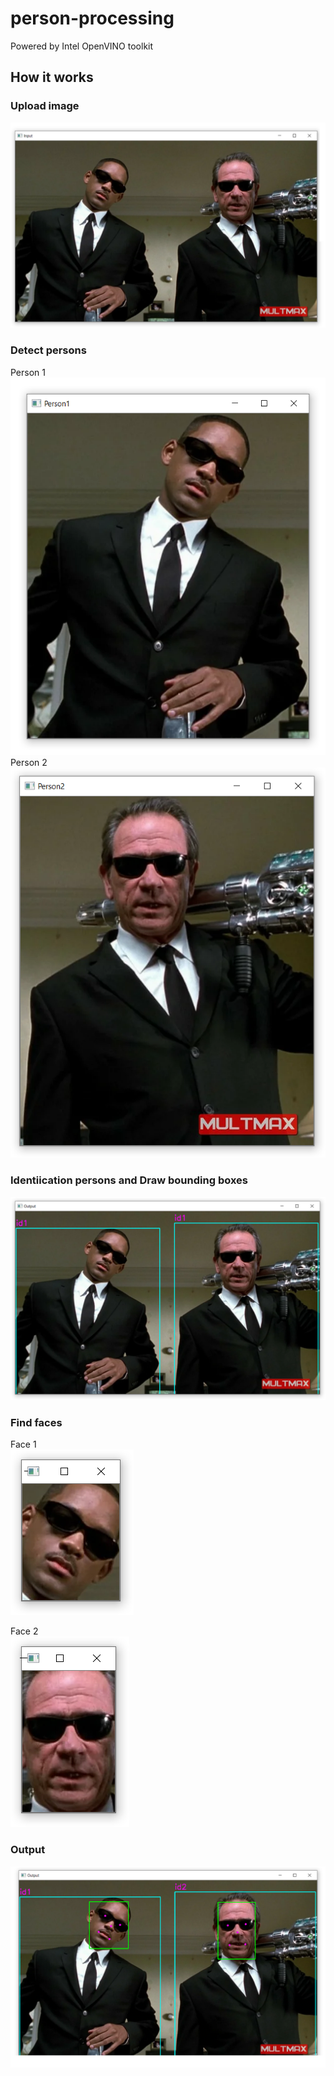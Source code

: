 # person-processing
Powered by Intel OpenVINO toolkit
## How it works
### Upload image

![input](readme/2020-02-23&#32;22-41-40&#32;Input.png)

### Detect persons  
Person 1  
![person1](readme/2020-02-04&#32;03-52-15&#32;Person1.png)  
Person 2  
![person2](readme/2020-02-04&#32;11-10-16&#32;Person2.png)

### Identiication persons and Draw bounding boxes 
![Drawboxes](readme/2020-02-05&#32;00-28-47&#32;Output.png)

### Find faces

Face 1  
![face1](readme/2020-02-04&#32;11-15-20&#32;Face1.png)

Face 2  
![face2](readme/2020-02-04&#32;11-15-37&#32;Face2.png)

### Output
![output](readme/2020-02-23&#32;22-36-17&#32;Output.png)